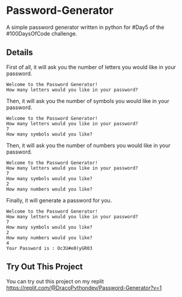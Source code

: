 # Password-Generator
A simple password generator written in python for #Day5 of the #100DaysOfCode challenge.
## Details
First of all, it will ask you the number of letters you would like in your password.
```
Welcome to the Password Generator!
How many letters would you like in your password?
```
Then, it will ask you the number of symbols you would like in your password.
```
Welcome to the Password Generator!
How many letters would you like in your password?
7
How many symbols would you like?
```
Then, it will ask you the number of numbers you would like in your password.
```
Welcome to the Password Generator!
How many letters would you like in your password?
7
How many symbols would you like?
2
How many numbers would you like?
```
Finally, it will generate a password for you.
```
Welcome to the Password Generator!
How many letters would you like in your password?
7
How many symbols would you like?
2
How many numbers would you like?
4
Your Password is : Oc3U#e0(yGR03
```
## Try Out This Project
You can try out this project on my replit https://replit.com/@DracoPythondev/Password-Generator?v=1
